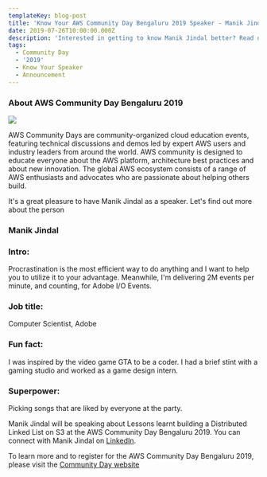 ```yaml
---
templateKey: blog-post
title: 'Know Your AWS Community Day Bengaluru 2019 Speaker - Manik Jindal'
date: 2019-07-26T10:00:00.000Z
description: 'Interested in getting to know Manik Jindal better? Read on.'
tags:
  - Community Day
  - '2019'
  - Know Your Speaker
  - Announcement
---
```


### About AWS Community Day Bengaluru 2019

![](/img/communityday2019/speakers/know-your-speaker-manik.png)

AWS Community Days are community-organized cloud education events, featuring technical discussions and demos led by expert AWS users and industry leaders from around the world. AWS community is designed to educate everyone about the AWS platform, architecture best practices and about new innovation. The global AWS ecosystem consists of a range of AWS enthusiasts and advocates who are passionate about helping others build. 

It's a great pleasure to have Manik Jindal as a speaker. Let's find out more about the person

### Manik Jindal 

### Intro: 
Procrastination is the most efficient way to do anything and I want to help you to utilize it to your advantage. Meanwhile, I'm delivering 2M events per minute, and counting, for Adobe I/O Events.

### Job title:
Computer Scientist, Adobe

### Fun fact:
I was inspired by the video game GTA to be a coder. I had a brief stint with a gaming studio and worked as a game design intern.

### Superpower:
Picking songs that are liked by everyone at the party.



Manik Jindal will be speaking about Lessons learnt building a Distributed Linked List on S3 at the AWS Community Day Bengaluru 2019. You can connect with Manik Jindal on [LinkedIn](https://www.linkedin.com/in/themanikjindal/).

To learn more and to register for the AWS Community Day Bengaluru 2019, please visit the [Community Day website](https://communityday.awsugblr.in)
